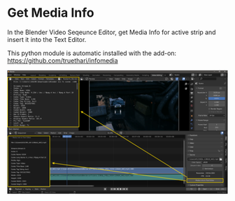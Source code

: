 # Get Media Info 
In the Blender Video Seqeunce Editor, get Media Info for active strip and insert it into the Text Editor.

This python module is automatic installed with the add-on:
https://github.com/truethari/infomedia

![alt text](get_,media_info.png)
